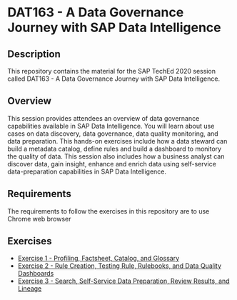 # DAT163 - A Data Governance Journey with SAP Data Intelligence

## Description

This repository contains the material for the SAP TechEd 2020 session called DAT163 - A Data Governance Journey with SAP Data Intelligence.  

## Overview

This session provides attendees an overview of data governance capabilities available in SAP Data Intelligence.  You will learn about use cases on data discovery, data governance, data quality monitoring, and data preparation.  This hands-on exercises include how a data steward can build a metadata catalog, define rules and build a dashboard to monitory the quality of data.  This session also includes how a business analyst can discover data, gain insight, enhance and enrich data using self-service data-preparation capabilities in SAP Data Intelligence.

## Requirements

The requirements to follow the exercises in this repository are to use Chrome web browser

## Exercises

- [Exercise 1 - Profiling, Factsheet, Catalog, and Glossary](exercises/ex0/)
- [Exercise 2 - Rule Creation, Testing Rule, Rulebooks, and Data Quality Dashboards](exercises/ex1/)
- [Exercise 3 - Search, Self-Service Data Preparation, Review Results, and Lineage](exercises/ex2/)



